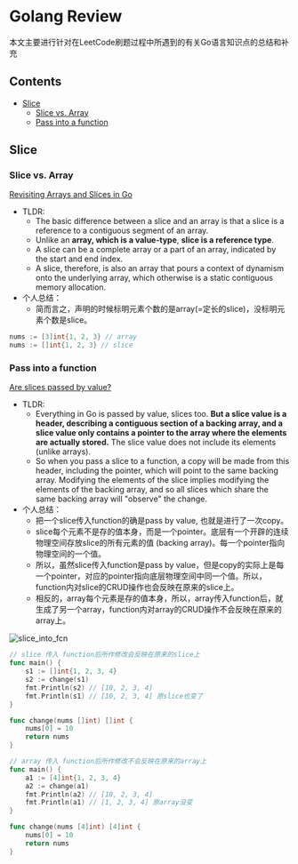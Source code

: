 # Golang Review
本文主要进行针对在LeetCode刷题过程中所遇到的有关Go语言知识点的总结和补充

## Contents
* [Slice](#slice)
    * [Slice vs. Array](#slice-vs-array)
    * [Pass into a function](#pass-into-a-function)

## Slice
### Slice vs. Array
[Revisiting Arrays and Slices in Go](https://www.developer.com/languages/arrays-slices-golang/)
* TLDR:
    * The basic difference between a slice and an array is that a slice is a reference to a contiguous segment of an array. 
    * Unlike an **array, which is a value-type**, **slice is a reference type**. 
    * A slice can be a complete array or a part of an array, indicated by the start and end index.
    * A slice, therefore, is also an array that pours a context of dynamism onto the underlying array, which otherwise is a static contiguous memory allocation.
* 个人总结：
    * 简而言之，声明的时候标明元素个数的是array(=定长的slice)，没标明元素个数是slice。
```go
nums := [3]int{1, 2, 3} // array
nums := []int{1, 2, 3} // slice
```

### Pass into a function

[Are slices passed by value?](https://stackoverflow.com/questions/39993688/are-slices-passed-by-value)
* TLDR:
    * Everything in Go is passed by value, slices too. **But a slice value is a header, describing a contiguous section of a backing array, and a slice value only contains a pointer to the array where the elements are actually stored.** The slice value does not include its elements (unlike arrays).
    * So when you pass a slice to a function, a copy will be made from this header, including the pointer, which will point to the same backing array. Modifying the elements of the slice implies modifying the elements of the backing array, and so all slices which share the same backing array will "observe" the change.
* 个人总结：
    * 把一个slice传入function的确是pass by value, 也就是进行了一次copy。
    * slice每个元素不是存的值本身，而是一个pointer。底层有一个开辟的连续物理空间存放slice的所有元素的值 (backing array)。每一个pointer指向物理空间的一个值。
    * 所以，虽然slice传入function是pass by value，但是copy的实际上是每一个pointer，对应的pointer指向底层物理空间中同一个值。所以，function内对slice的CRUD操作也会反映在原来的slice上。
    * 相反的，array每个元素是存的值本身，所以，array传入function后，就生成了另一个array，function内对array的CRUD操作不会反映在原来的array上。

![slice_into_fcn](https://user-images.githubusercontent.com/35708194/231896890-7f5ba00d-6b58-4d9f-993d-aadc601082e4.png)
```go
// slice 传入 function后所作修改会反映在原来的slice上
func main() {
	s1 := []int{1, 2, 3, 4}
	s2 := change(s1)
	fmt.Println(s2) // [10, 2, 3, 4]
	fmt.Println(s1) // [10, 2, 3, 4] 原slice也变了
}

func change(nums []int) []int {
	nums[0] = 10
	return nums
}

// array 传入 function后所作修改不会反映在原来的array上
func main() {
	a1 := [4]int{1, 2, 3, 4}
	a2 := change(a1)
	fmt.Println(a2) // [10, 2, 3, 4]
	fmt.Println(a1) // [1, 2, 3, 4] 原array没变
}

func change(nums [4]int) [4]int {
	nums[0] = 10
	return nums
}
```
